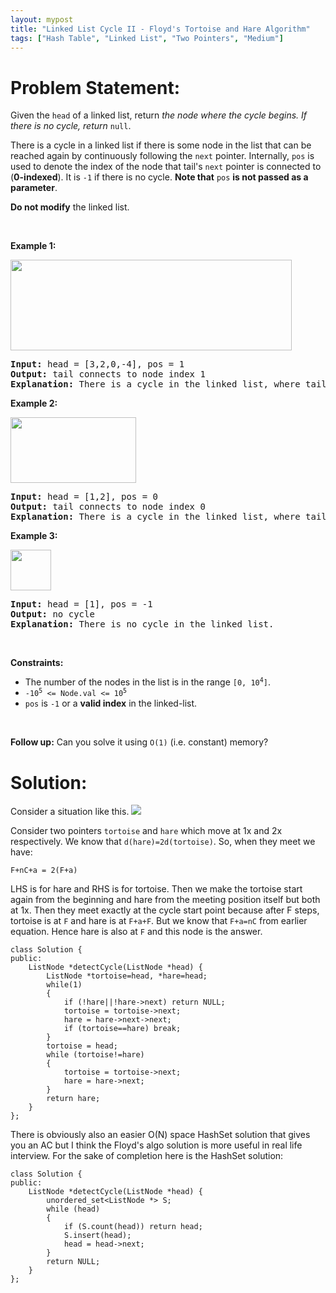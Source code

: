 ```yaml
---
layout: mypost
title: "Linked List Cycle II - Floyd's Tortoise and Hare Algorithm"
tags: ["Hash Table", "Linked List", "Two Pointers", "Medium"]
---
```

# Problem Statement:
<p>Given the <code>head</code> of a linked list, return <em>the node where the cycle begins. If there is no cycle, return </em><code>null</code>.</p>

<p>There is a cycle in a linked list if there is some node in the list that can be reached again by continuously following the <code>next</code> pointer. Internally, <code>pos</code> is used to denote the index of the node that tail&#39;s <code>next</code> pointer is connected to (<strong>0-indexed</strong>). It is <code>-1</code> if there is no cycle. <strong>Note that</strong> <code>pos</code> <strong>is not passed as a parameter</strong>.</p>

<p><strong>Do not modify</strong> the linked list.</p>

<p>&nbsp;</p>
<p><strong class="example">Example 1:</strong></p>
<img alt="" src="https://assets.leetcode.com/uploads/2018/12/07/circularlinkedlist.png" style="height: 145px; width: 450px;" />
<pre>
<strong>Input:</strong> head = [3,2,0,-4], pos = 1
<strong>Output:</strong> tail connects to node index 1
<strong>Explanation:</strong> There is a cycle in the linked list, where tail connects to the second node.
</pre>

<p><strong class="example">Example 2:</strong></p>
<img alt="" src="https://assets.leetcode.com/uploads/2018/12/07/circularlinkedlist_test2.png" style="height: 105px; width: 201px;" />
<pre>
<strong>Input:</strong> head = [1,2], pos = 0
<strong>Output:</strong> tail connects to node index 0
<strong>Explanation:</strong> There is a cycle in the linked list, where tail connects to the first node.
</pre>

<p><strong class="example">Example 3:</strong></p>
<img alt="" src="https://assets.leetcode.com/uploads/2018/12/07/circularlinkedlist_test3.png" style="height: 65px; width: 65px;" />
<pre>
<strong>Input:</strong> head = [1], pos = -1
<strong>Output:</strong> no cycle
<strong>Explanation:</strong> There is no cycle in the linked list.
</pre>

<p>&nbsp;</p>
<p><strong>Constraints:</strong></p>

<ul>
	<li>The number of the nodes in the list is in the range <code>[0, 10<sup>4</sup>]</code>.</li>
	<li><code>-10<sup>5</sup> &lt;= Node.val &lt;= 10<sup>5</sup></code></li>
	<li><code>pos</code> is <code>-1</code> or a <strong>valid index</strong> in the linked-list.</li>
</ul>

<p>&nbsp;</p>
<p><strong>Follow up:</strong> Can you solve it using <code>O(1)</code> (i.e. constant) memory?</p>

# Solution:
Consider a situation like this.
![](https://i.imgur.com/jGtHiGq.png)

Consider two pointers `tortoise` and `hare` which move at 1x and 2x respectively.
We know that `d(hare)=2d(tortoise)`. So, when they meet we have:
```
F+nC+a = 2(F+a)
```
LHS is for hare and RHS is for tortoise.
Then we make the tortoise start again from the beginning and hare from the meeting position itself but both at 1x. Then they meet exactly at the cycle start point because after F steps, tortoise is at `F` and hare is at `F+a+F`. But we know that `F+a=nC` from earlier equation. Hence hare is also at `F` and this node is the answer.

```
class Solution {
public:
    ListNode *detectCycle(ListNode *head) {
        ListNode *tortoise=head, *hare=head;
        while(1)
        {
            if (!hare||!hare->next) return NULL;
            tortoise = tortoise->next;
            hare = hare->next->next;
            if (tortoise==hare) break;
        }
        tortoise = head;
        while (tortoise!=hare)
        {
            tortoise = tortoise->next;
            hare = hare->next;
        }
        return hare;
    }
};
```

There is obviously also an easier O(N) space HashSet solution that gives you an AC but I think the Floyd's algo solution is more useful in real life interview. For the sake of completion here is the HashSet solution:
```
class Solution {
public:
    ListNode *detectCycle(ListNode *head) {
        unordered_set<ListNode *> S;
        while (head)
        {
            if (S.count(head)) return head;
            S.insert(head);
            head = head->next;
        }
        return NULL;        
    }
};
```

